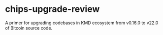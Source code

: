 # chips-upgrade-review
A primer for upgrading codebases in KMD ecosystem from v0.16.0 to v22.0 of Bitcoin source code.
